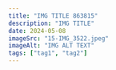 ```yaml
---
title: "IMG TITLE 863815"
description: "IMG TITLE"
date: 2024-05-08
imageSrc: "15-IMG_3522.jpeg"
imageAlt: "IMG ALT TEXT"
tags: ["tag1", "tag2"]
---
```

